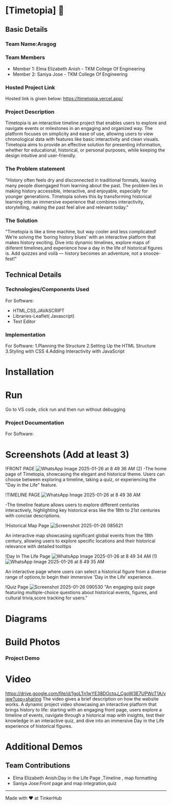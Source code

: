 # [Timetopia] 🎯


## Basic Details
### Team Name:Aragog


### Team Members
- Member 1: Elma Elizabeth Anish - TKM College Of Engineering
- Member 2: Saniya Jose - TKM College Of Engineering


### Hosted Project Link
Hosted link is given below: https://timetopia.vercel.app/

### Project Description
Timetopia is an interactive timeline project that enables users to explore and navigate events or milestones in an engaging and organized way. The platform focuses on simplicity and ease of use, allowing users to view chronological data with features like basic interactivity and clean visuals. Timetopia aims to provide an effective solution for presenting information, whether for educational, historical, or personal purposes, while keeping the design intuitive and user-friendly.

### The Problem statement
"History often feels dry and disconnected in traditional formats, leaving many people disengaged from learning about the past. The problem lies in making history accessible, interactive, and enjoyable, especially for younger generations. Timetopia solves this by transforming historical learning into an immersive experience that combines interactivity, storytelling, making the past feel alive and relevant today."

### The Solution
"Timetopia is like a time machine, but way cooler and less complicated! We’re solving the ‘boring history blues’ with an interactive platform that makes history exciting. Dive into dynamic timelines, explore maps of diiferent timelines,and experience how a day in the life of historical figures is. Add quizzes and voilà — history becomes an adventure, not a snooze-fest!"

## Technical Details
### Technologies/Components Used
For Software:
- HTML,CSS,JAVASCRIPT
- Libraries-Leaflet( Javascript) 
- Text Editor



### Implementation
For Software:
1.Planning the Structure
2.Setting Up the HTML Structure
3.Styling with CSS
4.Adding Interactivity with JavaScript

# Installation
# Run
Go to VS code, click run and then run without debugging

### Project Documentation
For Software:

# Screenshots (Add at least 3)
!FRONT PAGE
![WhatsApp Image 2025-01-26 at 8 49 36 AM (2)](https://github.com/user-attachments/assets/73721b36-4014-4134-9e30-7a346317d741)
-The home page of Timetopia, showcasing the elegant and historical theme. Users can choose between exploring a timeline, taking a quiz, or experiencing the "Day in the Life" feature.

!TIMELINE PAGE
![WhatsApp Image 2025-01-26 at 8 49 36 AM](https://github.com/user-attachments/assets/c97ca9b6-f871-443f-a3e1-71b336f73efc)

-The timeline feature allows users to explore different centuries interactively, highlighting key historical eras like the 18th to 21st centuries with concise descriptions.

!Historical Map Page
![Screenshot 2025-01-26 085621](https://github.com/user-attachments/assets/3a03887f-10e8-4526-affb-6d5fe71c13e0)

An interactive map showcasing significant global events from the 18th century, allowing users to explore specific locations and their historical relevance with detailed tooltips

!Day In The Life Page
![WhatsApp Image 2025-01-26 at 8 49 34 AM (1)](https://github.com/user-attachments/assets/6383827e-e9da-49f4-a3a5-762495a97439)
![WhatsApp Image 2025-01-26 at 8 49 35 AM](https://github.com/user-attachments/assets/56b15b3f-c021-453c-9955-748415ceee42)

An interactive page where users can select a historical figure from a diverse range of options,to begin their immersive 'Day in the Life' experience.

!Quiz Page
![Screenshot 2025-01-26 090530](https://github.com/user-attachments/assets/e8cd4432-ddbc-4e58-bce3-0543418fc405)
"An engaging quiz page featuring multiple-choice questions about historical events, figures, and cultural trivia,score tracking for users."

# Diagrams


# Build Photos


### Project Demo
# Video
https://drive.google.com/file/d/1goLTn1wYE38DOctqJ_CgoW3E7UPWcT1A/view?usp=sharing
The video gives a brief description on how the website works.
A dynamic project video showcasing an interactive platform that brings history to life: starting with an engaging front page, users explore a timeline of events, navigate through a historical map with insights, test their knowledge in an interactive quiz, and dive into an immersive Day in the Life experience of historical figures.



# Additional Demos


## Team Contributions
- Elma Elizabeth Anish:Day in the Life Page ,Timeline , map formatting
- Saniya Jose:Front page and map integration,quiz


---
Made with ❤️ at TinkerHub
